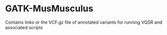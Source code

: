 GATK-MusMusculus
================

Contains links or the VCF.gz file of annotated variants for running VQSR and associated scripts
